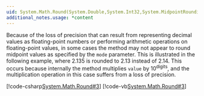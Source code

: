 ```yaml
---
uid: System.Math.Round(System.Double,System.Int32,System.MidpointRounding)
additional_notes.usage: *content
---
```


<p>Because of the loss of precision that can result from representing decimal values as floating-point numbers or performing arithmetic operations on floating-point values, in some cases the <xref href="System.Math.Round(System.Double,System.Int32,System.MidpointRounding)"></xref> method may not appear to round midpoint values as specified by the <code>mode</code> parameter. This is illustrated in the following example, where 2.135 is rounded to 2.13 instead of 2.14. This occurs because internally the method multiplies <code>value</code> by 10<sup>digits</sup>, and the multiplication operation in this case suffers from a loss of precision.  
  
 [!code-csharp[System.Math.Round#3](~/samples/snippets/csharp/VS_Snippets_CLR_System/system.math.round/cs/round4.cs#3)]
 [!code-vb[System.Math.Round#3](~/samples/snippets/visualbasic/VS_Snippets_CLR_System/system.math.round/vb/round4.vb#3)]</p>


